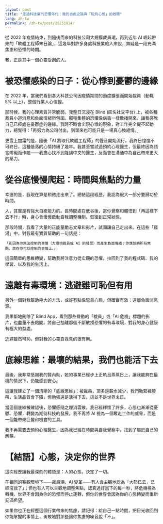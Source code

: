 ```yaml
---
layout: post
title: "走過科技業的恐懼年代：我的自癒之路與「駝鳥心態」的救贖"
lang: zh-tw
permalink: /zh-tw/post/20251014/
---
```

從 2022 年疫情結束，到隨後而來的科技公司大規模裁員潮，再到近年 AI 崛起帶來的「軟體工程師末日論」，這幾年對許多身處科技業的人來說，無疑是一段充滿焦慮和恐懼的時期。

我，正是其中一個心靈受創的人。

# 被恐懼感染的日子：從心悸到憂鬱的邊緣

在 2022 年，當我們看到各大科技公司因疫情期間的過度擴張而開始裁員（動輒 5% 以上），整個行業人心惶惶。

那時候，我的心理素質非常脆弱。我整日沉浸在 Blind (匿名社交平台) 上，被各種裁員小道消息和負面情緒所包圍。那種集體的恐懼像病毒一樣散播開來，讓我感覺自己已經處在憂鬱症的邊緣。我時不時會出現心悸的現象，對工作完全提不起動力，總覺得：「再努力為公司付出，到頭來也可能只是一場真心換絕情。」

更雪上加霜的是，隨後「AI 將取代軟體工程師」的聲音開始流行。我終日惶惶不可終日，這種低落的心情持續了幾年。我甚至嘗試過預約心理醫生，但最終因為語言障礙而作罷——我擔心找不到能講中文的醫生，反而會在溝通中為自己帶來更大的壓力。

# 從谷底慢慢爬起：時間與焦點的力量

幸運的是，我現在算是稍微走出來了。總結這段經歷，我認為很大一部分要歸功於時間。

人，其實是有強大自癒能力的。長時間處在低谷後，當你覺察和體悟到「再這樣下去不行」時，身心會慢慢啟動自我調整機制，恢復到正常狀態。

那段時間，我看了大量的正能量勵志文章和影片，試圖讓自己走出來。在這些「雞湯」中，對我最有實質幫助的一句話是：

    「別因為你無法控制的事情（大環境裁員或 AI 的發展）而產生負面情緒；你應該將所有焦點，放在你可以控制的事情上。」

這個簡單的思維轉變，幫助我將注意力從宏觀的恐懼，拉回到了我的程式碼、我的學習、以及我的生活上。

# 遠離有毒環境：逃避雖可恥但有用

另外一個對我幫助極大的方法，或許有點像駝鳥心態，但確實有效：遠離負面消息源。

我果斷地刪除了 Blind App，看到那些聳動的「裁員」或「AI 危機」標題的影片，也盡量不去點開。將自己抽離那個不斷散播恐懼的有毒環境，對我的身心健康有極大的益處。

逃避雖然可恥，但對我的心靈自救真的很有用。

# 底線思維：最壞的結果，我們也能活下去

最後，我非常感謝我的賢內助，她的事業已經步上正軌且蒸蒸日上，讓我能夠在最壞的情況下，仍能感到安心。

這讓我建立了一個清晰的「底線思維」：被裁員，頂多是薪水減少，我們勒緊褲腰帶，生活品質會下降，但勉強還是活得下去，這並不是世界末日。

當這個底線被確認後，恐懼感隨之煙消雲散。我已經釋懷了許多，心態也漸漸從憂鬱、恐懼，轉變為期待科技的發展。我不再將 AI 視為一個奪走工作的威脅，而是一個能帶來巨變和機會的工具。

我不再需要去預約心理醫生，因為我已經在時間與自我覺察中，找到了屬於自己的解藥。

# 【結語】心態，決定你的世界

這次經歷讓我最深刻的體悟是：人的心態，決定了一切。

在相同的客觀環境下——裁員潮、AI 變革——有人會主觀地認為「大勢已去，已經沒救了」；但也有人可以主觀地調整焦點，認真過好當下的每一秒，將危機視為轉機。世界不會因為你的恐懼而停止運轉，但你的世界會因為你的心態轉變而重新充滿希望。

如果你也正在經歷這個行業帶來的焦慮，請記得：給自己一點時間，把目光收回到你能掌握的事情上，勇敢地對那些讓你焦慮的噪音說「不」。
